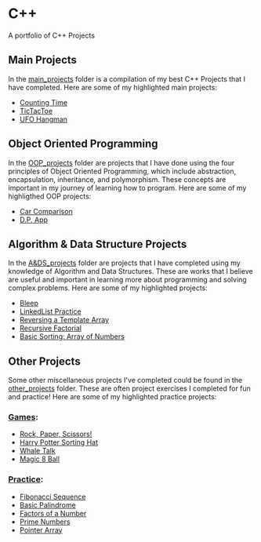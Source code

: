 # C++
A portfolio of C++ Projects


## Main Projects
In the [main_projects](https://github.com/TenaCity23/CPP/tree/main/main_projects) folder is a compilation of my best C++ Projects that I have completed. Here are some of my highlighted main projects: 

* [Counting Time](https://github.com/TenaCity23/CPP/tree/main/main_projects/CountingTime)
* [TicTacToe](https://github.com/TenaCity23/CPP/tree/main/main_projects/TicTacToe)
* [UFO Hangman](https://github.com/TenaCity23/CPP/tree/main/main_projects/UFO_Hangman)


## Object Oriented Programming
In the [OOP_projects](https://github.com/TenaCity23/CPP/tree/main/OOP_projects) folder are projects that I have done using the four principles of Object Oriented Programming, which include abstraction, encapsulation, inheritance, and polymorphism. These concepts are important in my journey of learning how to program. Here are some of my highligthed OOP projects: 

* [Car Comparison](https://github.com/TenaCity23/CPP/tree/main/OOP_projects/CarComparison)
* [D.P. App](https://github.com/TenaCity23/CPP/tree/main/OOP_projects/Dating_Profile_App)


## Algorithm & Data Structure Projects
In the [A&DS_projects](https://github.com/TenaCity23/CPP/tree/main/A%26DS_projects) folder are projects that I have completed using my knowledge of Algorithm and Data Structures. These are works that I believe are useful and important in learning more about programming and solving complex problems. Here are some of my highlighted projects: 

* [Bleep](https://github.com/TenaCity23/CPP/blob/main/A%26DS_projects/bleep.cpp)
* [LinkedList Practice](https://github.com/TenaCity23/CPP/tree/main/A&DS_projects/LinkedList)
* [Reversing a Template Array](https://github.com/TenaCity23/CPP/blob/main/A%26DS_projects/reversingTemplateArray.cpp)
* [Recursive Factorial](https://github.com/TenaCity23/CPP/blob/main/A%26DS_projects/recursiveFactorial.cpp)
* [Basic Sorting: Array of Numbers](https://github.com/TenaCity23/CPP/blob/main/A&DS_projects/BasicSortingNumbers.cpp)


## Other Projects
Some other miscellaneous projects I've completed could be found in the [other_projects](https://github.com/TenaCity23/CPP/tree/main/other_projects) folder. These are often project exercises I completed for fun and practice! Here are some of my highlighted practice projects:

### [Games](https://github.com/TenaCity23/CPP/tree/main/other_projects/Games):
* [Rock, Paper, Scissors!](https://github.com/TenaCity23/CPP/blob/main/other_projects/Games/rpc.cpp)
* [Harry Potter Sorting Hat](https://github.com/TenaCity23/CPP/blob/main/other_projects/Games/sortingHat.cpp)
* [Whale Talk](https://github.com/TenaCity23/CPP/blob/main/other_projects/Games/whaletalk.cpp)
* [Magic 8 Ball](https://github.com/TenaCity23/CPP/blob/main/other_projects/Games/8_Ball.cpp)

### [Practice](https://github.com/TenaCity23/CPP/tree/main/other_projects/Practice):
* [Fibonacci Sequence](https://github.com/TenaCity23/CPP/blob/main/other_projects/Practice/Fibonacci.cpp)
* [Basic Palindrome](https://github.com/TenaCity23/CPP/blob/main/other_projects/Practice/basic_palindrome.cpp)
* [Factors of a Number](https://github.com/TenaCity23/CPP/blob/main/other_projects/Practice/factors.cpp)
* [Prime Numbers](https://github.com/TenaCity23/CPP/blob/main/other_projects/Practice/primeNumbers.cpp)
* [Pointer Array](https://github.com/TenaCity23/CPP/blob/main/other_projects/Practice/pointerArray.cpp)
